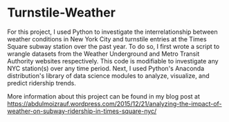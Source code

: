 # Turnstile-Weather

For this project, I used Python to investigate the interrelationship between weather conditions in New York City and turnstile entries at the Times Square subway station over the past year. To do so, I first wrote a script to wrangle datasets from the Weather Underground and Metro Transit Authority websites respectively. This code is modifiable to investigate any NYC station(s) over any time period. Next, I used Python's Anaconda distribution's library of data science modules to analyze, visualize, and predict ridership trends.

More information about this project can be found in my blog post at https://abdulmoizrauf.wordpress.com/2015/12/21/analyzing-the-impact-of-weather-on-subway-ridership-in-times-square-nyc/
